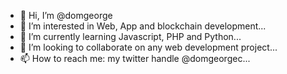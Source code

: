 - 👋 Hi, I’m @domgeorge
- 👀 I’m interested in Web, App and blockchain development...
- 🌱 I’m currently learning Javascript, PHP and Python...
- 💞️ I’m looking to collaborate on any web development project...
- 📫 How to reach me: my twitter handle @domgeorgec...

<!---
domgeorge/domgeorge is a ✨ special ✨ repository because its `README.md` (this file) appears on your GitHub profile.
You can click the Preview link to take a look at your changes.
--->
